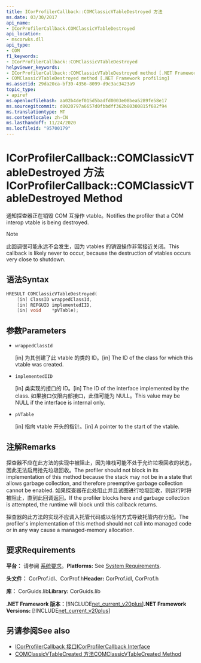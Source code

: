 ```yaml
---
title: ICorProfilerCallback::COMClassicVTableDestroyed 方法
ms.date: 03/30/2017
api_name:
- ICorProfilerCallback.COMClassicVTableDestroyed
api_location:
- mscorwks.dll
api_type:
- COM
f1_keywords:
- ICorProfilerCallback::COMClassicVTableDestroyed
helpviewer_keywords:
- ICorProfilerCallback::COMClassicVTableDestroyed method [.NET Framework profiling]
- COMClassicVTableDestroyed method [.NET Framework profiling]
ms.assetid: 29da20ca-bf39-4356-8099-d9c3ac3423a9
topic_type:
- apiref
ms.openlocfilehash: aa02b4def015d5badfd0003e08bea5289fe58e17
ms.sourcegitcommit: d8020797a6657d0fbbdff362b80300815f682f94
ms.translationtype: MT
ms.contentlocale: zh-CN
ms.lasthandoff: 11/24/2020
ms.locfileid: "95700179"
---
```

# <a name="icorprofilercallbackcomclassicvtabledestroyed-method"></a><span data-ttu-id="380af-102">ICorProfilerCallback::COMClassicVTableDestroyed 方法</span><span class="sxs-lookup"><span data-stu-id="380af-102">ICorProfilerCallback::COMClassicVTableDestroyed Method</span></span>

<span data-ttu-id="380af-103">通知探查器正在销毁 COM 互操作 vtable。</span><span class="sxs-lookup"><span data-stu-id="380af-103">Notifies the profiler that a COM interop vtable is being destroyed.</span></span>  
  
> [!NOTE]
> <span data-ttu-id="380af-104">此回调很可能永远不会发生，因为 vtables 的销毁操作非常接近关闭。</span><span class="sxs-lookup"><span data-stu-id="380af-104">This callback is likely never to occur, because the destruction of vtables occurs very close to shutdown.</span></span>  
  
## <a name="syntax"></a><span data-ttu-id="380af-105">语法</span><span class="sxs-lookup"><span data-stu-id="380af-105">Syntax</span></span>  
  
```cpp  
HRESULT COMClassicVTableDestroyed(  
    [in] ClassID wrappedClassId,  
    [in] REFGUID implementedIID,  
    [in] void    *pVTable);  
```  
  
## <a name="parameters"></a><span data-ttu-id="380af-106">参数</span><span class="sxs-lookup"><span data-stu-id="380af-106">Parameters</span></span>

- `wrappedClassId`

  <span data-ttu-id="380af-107">\[in] 为其创建了此 vtable 的类的 ID。</span><span class="sxs-lookup"><span data-stu-id="380af-107">\[in] The ID of the class for which this vtable was created.</span></span>

- `implementedIID`

  <span data-ttu-id="380af-108">\[in] 类实现的接口的 ID。</span><span class="sxs-lookup"><span data-stu-id="380af-108">\[in] The ID of the interface implemented by the class.</span></span> <span data-ttu-id="380af-109">如果接口仅限内部接口，此值可能为 NULL。</span><span class="sxs-lookup"><span data-stu-id="380af-109">This value may be NULL if the interface is internal only.</span></span>

- `pVTable`

  <span data-ttu-id="380af-110">\[in] 指向 vtable 开头的指针。</span><span class="sxs-lookup"><span data-stu-id="380af-110">\[in] A pointer to the start of the vtable.</span></span>

## <a name="remarks"></a><span data-ttu-id="380af-111">注解</span><span class="sxs-lookup"><span data-stu-id="380af-111">Remarks</span></span>  

 <span data-ttu-id="380af-112">探查器不应在此方法的实现中被阻止，因为堆栈可能不处于允许垃圾回收的状态，因此无法启用抢先垃圾回收。</span><span class="sxs-lookup"><span data-stu-id="380af-112">The profiler should not block in its implementation of this method because the stack may not be in a state that allows garbage collection, and therefore preemptive garbage collection cannot be enabled.</span></span> <span data-ttu-id="380af-113">如果探查器在此处阻止并且试图进行垃圾回收，则运行时将被阻止，直到此回调返回。</span><span class="sxs-lookup"><span data-stu-id="380af-113">If the profiler blocks here and garbage collection is attempted, the runtime will block until this callback returns.</span></span>  
  
 <span data-ttu-id="380af-114">探查器的此方法的实现不应调入托管代码或以任何方式导致托管内存分配。</span><span class="sxs-lookup"><span data-stu-id="380af-114">The profiler's implementation of this method should not call into managed code or in any way cause a managed-memory allocation.</span></span>  
  
## <a name="requirements"></a><span data-ttu-id="380af-115">要求</span><span class="sxs-lookup"><span data-stu-id="380af-115">Requirements</span></span>  

 <span data-ttu-id="380af-116">**平台：** 请参阅 [系统要求](../../get-started/system-requirements.md)。</span><span class="sxs-lookup"><span data-stu-id="380af-116">**Platforms:** See [System Requirements](../../get-started/system-requirements.md).</span></span>  
  
 <span data-ttu-id="380af-117">**头文件：** CorProf.idl、CorProf.h</span><span class="sxs-lookup"><span data-stu-id="380af-117">**Header:** CorProf.idl, CorProf.h</span></span>  
  
 <span data-ttu-id="380af-118">**库：** CorGuids.lib</span><span class="sxs-lookup"><span data-stu-id="380af-118">**Library:** CorGuids.lib</span></span>  
  
 <span data-ttu-id="380af-119">**.NET Framework 版本：**[!INCLUDE[net_current_v20plus](../../../../includes/net-current-v20plus-md.md)]</span><span class="sxs-lookup"><span data-stu-id="380af-119">**.NET Framework Versions:** [!INCLUDE[net_current_v20plus](../../../../includes/net-current-v20plus-md.md)]</span></span>  
  
## <a name="see-also"></a><span data-ttu-id="380af-120">另请参阅</span><span class="sxs-lookup"><span data-stu-id="380af-120">See also</span></span>

- [<span data-ttu-id="380af-121">ICorProfilerCallback 接口</span><span class="sxs-lookup"><span data-stu-id="380af-121">ICorProfilerCallback Interface</span></span>](icorprofilercallback-interface.md)
- [<span data-ttu-id="380af-122">COMClassicVTableCreated 方法</span><span class="sxs-lookup"><span data-stu-id="380af-122">COMClassicVTableCreated Method</span></span>](icorprofilercallback-comclassicvtablecreated-method.md)
